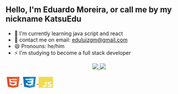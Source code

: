 ## Hello, I'm Eduardo Moreira, or call me by my nickname KatsuEdu

- 🌱 I'm currently learning java script and react
- 💬 contact me on email: eduluizgm@gmail.com
- 😄 Pronouns: he/him
- ⚡ I'm studying to become a full stack developer

<div align="center">
  <a href="https://github.com/edumoreiradev">
    <img height="180em" src="https://github-readme-stats.vercel.app/api?username=edumoreiradev&show_icons=true&theme=tokyonight&include_all_comits=true&count_private=true"/>
    <img height="180em" src="https://github-readme-stats.vercel.app/api/top-langs/?username=edumoreiradev&layout=compact&langs_count=16&theme=tokyonight"/>
    </div>
<div style="display: inline_block"><br>
  <img align="center" alt="Rafa-HTML" height="30" width="40" src="https://raw.githubusercontent.com/devicons/devicon/master/icons/html5/html5-original.svg">
  <img align="center" alt="Rafa-CSS" height="30" width="40" src="https://raw.githubusercontent.com/devicons/devicon/master/icons/css3/css3-original.svg">
  <img align="center" alt="Rafa-Js" height="30" width="40" src="https://raw.githubusercontent.com/devicons/devicon/master/icons/javascript/javascript-plain.svg">
</div>
